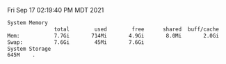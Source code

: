 Fri Sep 17 02:19:40 PM MDT 2021
```bash
System Memory
               total        used        free      shared  buff/cache   available
Mem:           7.7Gi       714Mi       4.9Gi       8.0Mi       2.0Gi       6.7Gi
Swap:          7.6Gi        45Mi       7.6Gi
System Storage
645M	.
```
```bash
